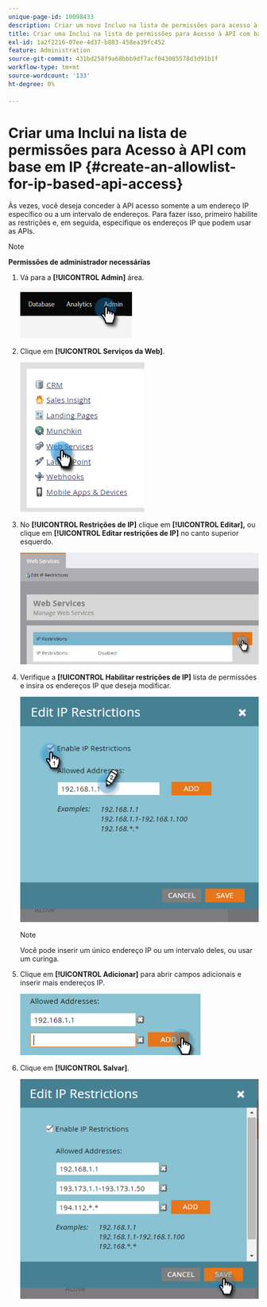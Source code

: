```yaml
---
unique-page-id: 10098433
description: Criar um novo Incluo na lista de permissões para acesso à API com base em IP - Documentação do Marketo - Documentação do produto
title: Criar uma Inclui na lista de permissões para Acesso à API com base em IP
exl-id: 1a2f2216-07ee-4d37-b883-458ea39fc452
feature: Administration
source-git-commit: 431bd258f9a68bbb9df7acf043085578d3d91b1f
workflow-type: tm+mt
source-wordcount: '133'
ht-degree: 0%

---
```


# Criar uma Inclui na lista de permissões para Acesso à API com base em IP {#create-an-allowlist-for-ip-based-api-access}

Às vezes, você deseja conceder à API acesso somente a um endereço IP específico ou a um intervalo de endereços. Para fazer isso, primeiro habilite as restrições e, em seguida, especifique os endereços IP que podem usar as APIs.

>[!NOTE]
>
>**Permissões de administrador necessárias**

1. Vá para a **[!UICONTROL Admin]** área.

   ![](assets/create-an-allowlist-for-ip-based-api-access-1.png)

1. Clique em **[!UICONTROL Serviços da Web]**.

   ![](assets/create-an-allowlist-for-ip-based-api-access-2.png)

1. No **[!UICONTROL Restrições de IP]** clique em **[!UICONTROL Editar],** ou clique em **[!UICONTROL Editar restrições de IP]** no canto superior esquerdo.

   ![](assets/create-an-allowlist-for-ip-based-api-access-3.png)

1. Verifique a **[!UICONTROL Habilitar restrições de IP]** lista de permissões e insira os endereços IP que deseja modificar.

   ![](assets/create-an-allowlist-for-ip-based-api-access-4.png)

   >[!NOTE]
   >
   >Você pode inserir um único endereço IP ou um intervalo deles, ou usar um curinga.

1. Clique em **[!UICONTROL Adicionar]** para abrir campos adicionais e inserir mais endereços IP.

   ![](assets/create-an-allowlist-for-ip-based-api-access-5.png)

1. Clique em **[!UICONTROL Salvar]**.

   ![](assets/create-an-allowlist-for-ip-based-api-access-6.png)

